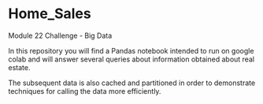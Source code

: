# Home_Sales
Module 22 Challenge - Big Data

In this repository you will find a Pandas notebook intended to run on google colab and will answer several queries about information obtained about real estate.

The subsequent data is also cached and partitioned in order to demonstrate techniques for calling the data more efficiently.